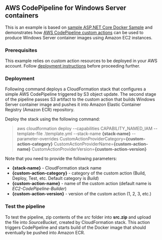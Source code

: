## AWS CodePipeline for Windows Server containers

This is an example is based on 
[sample ASP.NET Core Docker Sample](https://github.com/dotnet/dotnet-docker/tree/master/samples/aspnetapp) 
and demonstrates how 
[AWS CodePipeline custom actions](https://github.com/aws-samples/aws-codepipeline-custom-action)
can be used to produce Windows Server container images using Amazon EC2 instances.

### Prerequisites
This example relies on custom action resources to be deployed in your AWS account.
Follow [deployment instructions](https://github.com/aws-samples/aws-codepipeline-custom-action#deployment) before proceeding further.

### Deployment
Following command deploys a CloudFormation stack that configures a simple AWS CodePipeline
triggered by S3 object update. The second stage of the pipeline passes S3 artifact to
the custom action that builds Windows Server container image and pushes it into Amazon Elastic Container 
Registry (Amazon ECR) repository.

Deploy the stack using the following command:

> aws cloudformation deploy --capabilities CAPABILITY_NAMED_IAM --template-file .\template.yml --stack-name **{stack-name}** --parameter-overrides CustomActionProviderCategory=**{custom-action-category}** CustomActionProviderName=**{custom-action-name}**  CustomActionProviderVersion=**{custom-action-version}**

Note that you need to provide the following parameters:
 - **{stack-name}** - CloudFormation stack name
 - **{custom-action-category}** - category of the custom action (Build, Deploy, Test, etc. Default category is *Build*)
 - **{custom-action-name}** - name of the custom action (default name is *EC2-CodePipeline-Builder*)
 - **{custom-action-version}** - version of the custom action (1, 2, 3, etc.) 

 ### Test the pipeline
 To test the pipeline, zip contents of the *src* folder into **src.zip** and  upload the file into 
 *SourceBucket*, created by CloudFormation stack. This action triggers CodePipeline and starts build of 
 the Docker image that should eventually be pushed into Amazon ECR.
